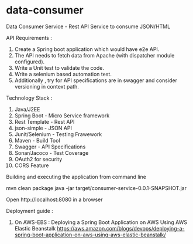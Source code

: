 # data-consumer
Data Consumer Service - Rest API
Service to consume JSON/HTML 

API Requirements :
1. Create a Spring boot application which would have e2e API.
2. The API needs to fetch data from Apache (with dispatcher module configured).
3. Write a Unit test to validate the code.
4. Write a selenium based automation test.
5. Additionally , try for API specifications are in swagger and consider versioning in context path.

Technology Stack :
1. Java/J2EE
2. Spring Boot - Micro Service framework
3. Rest Template - Rest API
4. json-simple - JSON API
5. Junit/Selenium - Testing Frawework
6. Maven - Build Tool
7. Swagger - API Specifications
8. Sonar/Jacoco - Test Coverage
9. OAuth2 for security
10. CORS Feature

Building and executing the application from command line

mvn clean package
java -jar target/consumer-service-0.0.1-SNAPSHOT.jar

Open http://localhost:8080 in a browser

Deployment guide : 
1. On AWS-EBS : 
  Deploying a Spring Boot Application on AWS Using AWS Elastic Beanstalk
  https://aws.amazon.com/blogs/devops/deploying-a-spring-boot-application-on-aws-using-aws-elastic-beanstalk/

